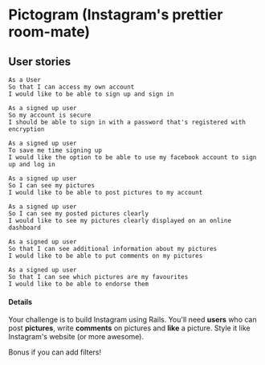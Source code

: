# Pictogram (Instagram's prettier room-mate)

## User stories
```
As a User
So that I can access my own account
I would like to be able to sign up and sign in
```
```
As a signed up user
So my account is secure
I should be able to sign in with a password that's registered with encryption
```
```
As a signed up user
To save me time signing up
I would like the option to be able to use my facebook account to sign up and log in
```
```
As a signed up user
So I can see my pictures
I would like to be able to post pictures to my account
```
```
As a signed up user
So I can see my posted pictures clearly
I would like to see my pictures clearly displayed on an online dashboard
```
```
As a signed up user
So that I can see additional information about my pictures
I would like to be able to put comments on my pictures
```
```
As a signed up user
So that I can see which pictures are my favourites
I would like to be able to endorse them
```

#### Details
Your challenge is to build Instagram using Rails. You'll need **users** who can post **pictures**, write **comments** on pictures and **like** a picture. Style it like Instagram's website (or more awesome).

Bonus if you can add filters!

